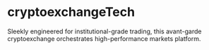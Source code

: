 # cryptoexchangeTech
Sleekly engineered for institutional-grade trading, this avant-garde cryptoexchange orchestrates high-performance markets platform.
